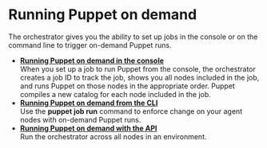 # Running Puppet on demand

The orchestrator gives you the ability to set up jobs in the console or on the command line to trigger on-demand Puppet runs.

-   **[Running Puppet on demand in the console](running_puppet_on_demand_in_the_console.md#)**  
When you set up a job to run Puppet from the console, the orchestrator creates a job ID to track the job, shows you all nodes included in the job, and runs Puppet on those nodes in the appropriate order. Puppet compiles a new catalog for each node included in the job.
-   **[Running Puppet on demand from the CLI](running_puppet_on_demand_from_the_cli.md#)**  
Use the **puppet job run** command to enforce change on your agent nodes with on-demand Puppet runs.
-   **[Running Puppet on demand with the API](orchestrator_api_commands_endpoint.md#)**  
Run the orchestrator across all nodes in an environment.

